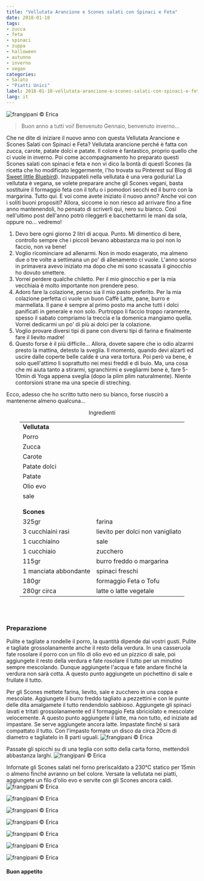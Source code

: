 ```yaml
---
title: "Vellutata Arancione e Scones salati con Spinaci e Feta"
date: 2018-01-10
tags:
- zucca
- feta
- spinaci
- zuppa
- halloween 
- autunno
- inverno
- vegan
categories:
- Salato
- "Piatti Unici"
label: 2018-01-10-vellutata-arancione-e-scones-salati-con-spinaci-e-feta
lang: it
---
```

![](header.jpg "frangipani © Erica")

> Buon anno a tutti voi! Benvenuto Gennaio, benvenuto inverno...

Che ne dite di iniziare il nuovo anno con questa Vellutata Arancione e Scones Salati con Spinaci e Feta? Vellutata arancione perché è fatta con zucca, carote, patate dolci e patate. Il colore è fantastico, proprio quello che ci vuole in inverno. Poi come accompagnamento ho preparato questi Scones salati con spinaci e feta e non vi dico la bontà di questi Scones (la ricetta che ho modificato leggermente, l'ho trovata su Pinterest sul Blog di <a href="http://www.sweetlittlebluebird.com/2016/02/spinach-feta-scones.html" target="_blank">Sweet little Bluebird</a>). Inzuppateli nella vellutata è una vera goduria! La vellutata è vegana, se volete preparare anche gli Scones vegani, basta sostituire il formaggio feta con il tofu o i pomodori secchi ed il burro con la margarina. Tutto qui. E voi come avete iniziato il nuovo anno? Anche voi con i soliti buoni propositi? Allora, siccome io non riesco ad arrivare fino a fine anno mantenendoli, ho pensato di scriverli qui, nero su bianco. Così nell'ultimo post dell'anno potrò rileggerli e bacchettarmi le mani da sola, oppure no... vedremo!
1. Devo bere ogni giorno 2 litri di acqua. Punto. Mi dimentico di bere, controllo sempre che i piccoli bevano abbastanza ma io poi non lo faccio, non va bene!
2. Voglio ricominciare ad allenarmi. Non in modo esagerato, ma almeno due o tre volte a settimana un po' di allenamento ci vuole. L'anno scorso in primavera avevo iniziato ma dopo che mi sono scassata il ginocchio ho dovuto smettere.
3. Vorrei perdere qualche chiletto. Per il mio ginocchio e per la mia vecchiaia è molto importante non prendere peso. 
4. Adoro fare la colazione, penso sia il mio pasto preferito. Per la mia colazione perfetta ci vuole un buon Caffè Latte, pane, burro e marmellata. Il pane è sempre al primo posto ma anche tutti i dolci panificati in generale e non solo. Purtroppo li faccio troppo raramente, spesso il sabato compriamo la treccia e la domenica mangiamo quella. Vorrei dedicarmi un po' di più ai dolci per la colazione.
5. Voglio provare diversi tipi di pane con diversi tipi di farina e finalmente fare il lievito madre!
6. Questo forse è il più difficile... Allora, dovete sapere che io odio alzarmi presto la mattina, detesto la sveglia. Il momento, quando devi alzarti ed uscire dalle coperte belle calde è una vera tortura. Poi però va bene, è solo quell'attimo lì soprattutto nei mesi freddi e di buio. Ma, una cosa che mi aiuta tanto a stirarmi, sgranchirmi e svegliarmi bene è, fare 5-10min di Yoga appena sveglia (dopo la plim plim naturalmente). Niente contorsioni strane ma una specie di streching.

Ecco, adesso che ho scritto tutto nero su bianco, forse riuscirò a mantenerne almeno qualcuna...

<div id="wrapper" style="text-align: center">
  <div id="yourdiv" style="display: inline-block;">
    <div class="ingredients">
      <div class="ingredients-title">Ingredienti</div>
      <table>
        <tbody>
          <tr>
            <td colspan="2"><b>Vellutata</b></td>
          </tr>
          <tr>
            <td>Porro</td>
          </tr>
          <tr>
            <td>Zucca</td>
          </tr>
          <tr>
            <td>Carote</td>
          </tr>
          <tr>
            <td>Patate dolci</td>
          </tr>
          <tr>
            <td>Patate</td>
          </tr>
          <tr>
            <td>Olio evo</td>
          </tr>
          <tr>
            <td>sale</td>
          </tr>
          <tr style="height: 15px;"></tr>
          <tr>          
            <td colspan="2"><b>Scones</b></td>
          </tr>      
          <tr> 
            <td>325gr</td>
            <td>farina</td>
          </tr>
          <tr>
            <td>3 cucchiaini rasi</td>
            <td>lievito per dolci non vanigliato</td>
          </tr>      
          <tr> 
            <td>1 cucchiaino</td>
            <td>sale</td>
          </tr>
          <tr>
            <td>1 cucchiaio</td>
            <td>zucchero</td>
          </tr>      
          <tr> 
            <td>115gr</td>
            <td>burro freddo o margarina</td>
          </tr>
          <tr>
            <td>1 manciata abbondante</td>
            <td>spinaci freschi</td>
          </tr>      
          <tr> 
            <td>180gr</td>
            <td>formaggio Feta o Tofu</td>
          </tr>
          <tr>
            <td>280gr circa</td>
            <td>latte o latte vegetale</td>
          </tr>
        </tbody>
      </table>
      <br></br>
    </div>
  </div>
</div>


<h3>
  <font color="grey">
    <i class="fa-solid fa-gears"></i>
  </font> Preparazione
</h3>

Pulite e tagliate a rondelle il porro, la quantità dipende dai vostri gusti. Pulite e tagliate grossolanamente anche il resto della verdura. In una casseruola fate rosolare il porro con un filo di olio evo ed un pizzico di sale, poi aggiungete il resto della verdura e fate rosolare il tutto per un minutino sempre mescolando. Dunque aggiungete l'acqua e fate andare finché la verdura non sarà cotta. A questo punto aggiungete un pochettino di sale e  frullate il tutto.

Per gli Scones mettete farina, lievito, sale e zucchero in una coppa e mescolate. Aggiungete il burro freddo tagliato a pezzettini e con le punte delle dita amalgamete il tutto rendendolo sabbioso. Aggiungete gli spinaci lavati e tritati grossolanamente ed il formaggio Feta sbriciolato e mescolate velocemente. A questo punto aggiungete il latte, ma non tutto, ed iniziate ad impastare. Se serve aggiungete ancora latte. Impastate finché si sarà compattato il tutto. Con l'impasto formate un disco da circa 20cm di diametro e tagliatelo in 8 parti uguali.
![](discoscones.jpg "frangipani © Erica")

Passate gli spicchi su di una teglia con sotto della carta forno, mettendoli abbastanza larghi. 
![](teglia.jpg "frangipani © Erica")

Infornate gli Scones salati nel forno preriscaldato a 230°C statico per 15min o almeno finché avranno un bel colore. Versate la vellutata nei piatti, aggiungete un filo d'olio evo e servite con gli Scones ancora caldi.
![](risultato1.jpg "frangipani © Erica")

![](risultato2.jpg "frangipani © Erica")

![](risultato3.jpg "frangipani © Erica")

![](risultato4.jpg "frangipani © Erica")

![](risultato5.jpg "frangipani © Erica")

![](risultato6.jpg "frangipani © Erica")

![](risultato7.jpg "frangipani © Erica")

<h4>Buon appetito
  <font color="red">
    <i class="fa-regular fa-face-smile"></i>
  </font>
</h4>
